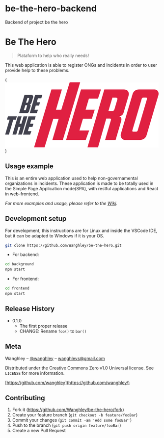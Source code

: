 # be-the-hero-backend
Backend of project be the hero

# Be The Hero
> Plataform to help who really needs!

This web application is able to register ONGs and Incidents in order to user provide help to these problems.

(![](frontend/src/assets/logo.svg))


## Usage example

This is an entire web application used to help non-governamental organizations in incidents. These application is made to be totally used in the Simple Page Application mode(SPA), with restful applications and React in web-frontend.

_For more examples and usage, please refer to the [Wiki][wiki]._

## Development setup

For development, this instructions are for Linux and inside the VSCode IDE, but it can be adapted to Windows if it is your OS.

```sh
git clone https://github.com/Wanghley/be-the-hero.git
```
- For backend:
```sh
cd background
npm start
```

- For frontend:
```sh
cd frontend
npm start
```

## Release History

* 0.1.0
    * The first proper release
    * CHANGE: Rename `foo()` to `bar()`

## Meta

Wanghley – [@wanghley](https://instagram.com/wanghley) – wanghleys@gmail.com

Distributed under the Creative Commons Zero v1.0 Universal license. See ``LICENSE`` for more information.

[https://github.com/wanghley](https://github.com/wanghley/)

## Contributing

1. Fork it (<https://github.com/Wanghley/be-the-hero/fork>)
2. Create your feature branch (`git checkout -b feature/fooBar`)
3. Commit your changes (`git commit -am 'Add some fooBar'`)
4. Push to the branch (`git push origin feature/fooBar`)
5. Create a new Pull Request

<!-- Markdown link & img dfn's -->
[wiki]: https://github.com/wanghley/be-the-hero/wiki
